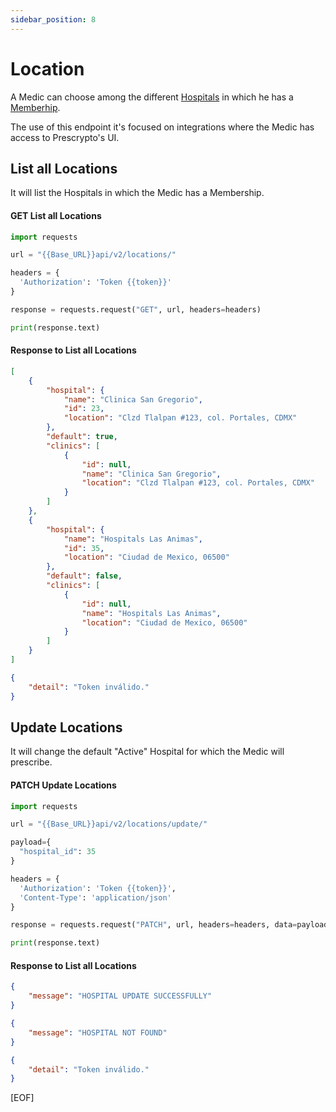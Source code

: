 ```yaml
---
sidebar_position: 8
---
```


# Location
A Medic can choose among the different [Hospitals](hospital.md) in which he has a [Memberhip](membership.md). 

The use of this endpoint it's focused on integrations where the Medic has access to Prescrypto's UI. 

## List all Locations
It will list the Hospitals in which the Medic has a Membership.

#### GET List all Locations
```python title="GET /api/v2/locations/"
import requests

url = "{{Base_URL}}api/v2/locations/"

headers = {
  'Authorization': 'Token {{token}}'
}

response = requests.request("GET", url, headers=headers)

print(response.text)

```

#### Response to List all Locations
```json title="[StatusCode: 200]"
[
    {
        "hospital": {
            "name": "Clinica San Gregorio",
            "id": 23,
            "location": "Clzd Tlalpan #123, col. Portales, CDMX"
        },
        "default": true,
        "clinics": [
            {
                "id": null,
                "name": "Clinica San Gregorio",
                "location": "Clzd Tlalpan #123, col. Portales, CDMX"
            }
        ]
    },
    {
        "hospital": {
            "name": "Hospitals Las Animas",
            "id": 35,
            "location": "Ciudad de Mexico, 06500"
        },
        "default": false,
        "clinics": [
            {
                "id": null,
                "name": "Hospitals Las Animas",
                "location": "Ciudad de Mexico, 06500"
            }
        ]
    }
]
```
```json title="[Error: 401] Token invalid"
{
    "detail": "Token inválido."
}
```

## Update Locations

It will change the default "Active" Hospital for which the Medic will prescribe.

#### PATCH Update Locations
```python title="PATCH /api/v2/locations/update/"
import requests

url = "{{Base_URL}}api/v2/locations/update/"

payload={
  "hospital_id": 35
}

headers = {
  'Authorization': 'Token {{token}}',
  'Content-Type': 'application/json'
}

response = requests.request("PATCH", url, headers=headers, data=payload)

print(response.text)

```
#### Response to List all Locations
```json title="[StatusCode: 200]"
{
    "message": "HOSPITAL UPDATE SUCCESSFULLY"
}
```

```json title="[Error: 404] Hospital not found"
{
    "message": "HOSPITAL NOT FOUND"
}
```
```json title="[Error: 401] Token invalid"
{
    "detail": "Token inválido."
}
```

[EOF]
